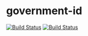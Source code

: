 # government-id
[![Build Status](https://travis-ci.org/andreevlex/government-id.svg?branch=master)](https://travis-ci.org/andreevlex/government-id) [![Build Status](https://ci.appveyor.com/api/projects/status/github/andreevlex/government-id)](https://ci.appveyor.com/api/projects/status/github/andreevlex/government-id)
